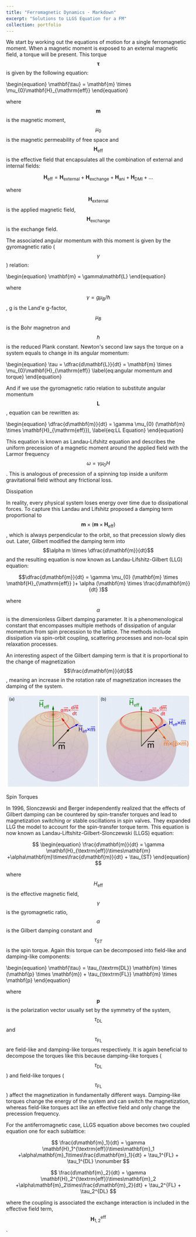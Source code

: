 ```yaml
---
title: "Ferromagnetic Dynamics - Markdown"
excerpt: "Solutions to LLGS Equation for a FM"
collection: portfolio
---
```


We start by working out the equations of motion for a single ferromagnetic moment. When a magnetic moment is exposed to an external magnetic field, a torque will be present. This torque $$\mathbf{\tau}$$ is given by the following equation:

\begin{equation}
\mathbf{\tau} =  \mathbf{m} \times \mu_{0}\mathbf{H}_{\mathrm{eff}}
\end{equation}

where $$\mathbf{m}$$ is the magnetic moment, $$\mu_{0}$$ is the magnetic permeability of free space and $$\mathbf{H}_{\mathrm{eff}}$$ is the effective field that encapsulates all the combination of external and internal fields:


$$\mathbf{H}_{\mathrm{eff}} = \mathbf{H}_{\mathrm{external}} + \mathbf{H}_{\mathrm{exchange}} +  \mathbf{H}_{\mathrm{ani}} +  \mathbf{H}_{\mathrm{DMI}} + ... $$


where $$\mathbf{H}_{\mathrm{external}}$$ is the applied magnetic field, $$\mathbf{H}_{\mathrm{exchange}}$$ is the exchange field.

The associated angular momentum with this moment is given by the gyromagnetic ratio ($$\gamma$$) relation:

\begin{equation}
\mathbf{m} = \gamma\mathbf{L}
\end{equation}

where $$\gamma = g\mu_{B}/\hbar$$, g is the Land\'e g-factor, $$\mu_{B}$$ is the Bohr magnetron and $$\hbar$$ is the reduced Plank constant. Newton's second law says the torque on a system equals to change in its angular momentum:

\begin{equation}
\tau = \dfrac{d\mathbf{L}}{dt} = \mathbf{m} \times \mu_{0}\mathbf{H}_{\mathrm{eff}}
\label{eq:angular momentum and torque}
\end{equation}

And if we use the gyromagnetic ratio relation to substitute angular momentum $$\mathbf{L}$$, equation can be rewritten as:

\begin{equation}
\dfrac{d\mathbf{m}}{dt} = \gamma  \mu_{0} (\mathbf{m} \times \mathbf{H}_{\mathrm{eff}}),
\label{eq:LL Equation}
\end{equation}

This equation is known as Landau-Lifshitz equation and describes the uniform precession of a magnetic moment around the applied field with the Larmor frequency $$\omega = \gamma \mu_{0} H$$. This is analogous of precession of a spinning top inside a uniform gravitational field without any frictional loss.

Dissipation

In reality, every physical system loses energy over time due to dissipational forces. To capture this Landau and Lifshitz proposed a damping term proportional to $$\mathbf{m} \times (\mathbf{m} \times \mathbf{H}_{\textrm{eff}})$$, which is always perpendicular to the orbit, so that precession slowly dies out. Later, Gilbert modified the damping term into $$\alpha m \times \dfrac{d\mathbf{m}}{dt}$$ and the resulting equation is now known as Landau-Lifshitz-Gilbert (LLG) equation:

$$\dfrac{d\mathbf{m}}{dt} = \gamma  \mu_{0} (\mathbf{m} \times \mathbf{H}_{\mathrm{eff}}  )+ \alpha  (\mathbf{m} \times \frac{d\mathbf{m}}{dt}  )$$



 where $$\alpha$$ is the dimensionless Gilbert damping parameter. It is a phenomenological constant that encompasses multiple methods of dissipation of angular momentum from spin precession to the lattice. The methods include dissipation via spin-orbit coupling, scattering processes and non-local spin relaxation processes.

An interesting aspect of the Gilbert damping term is that it is proportional to the change of magnetization $$\frac{d\mathbf{m}}{dt}$$, meaning an increase in the rotation rate of magnetization increases the damping of the system.


<!-- \begin{figure}[!htb]
  \centering
   \includegraphics[width=1\columnwidth]{figures/ch0/llgs.pdf}
    \caption{ (a) Precession of magnetization around an effective magnetic field $$H_\mathrm{eff}$$, according to the LLG equation. Blue arrow represents the torque associated with $$H_\mathrm{eff}$$ which drives the precession. Red arrow represents the Gilbert damping torque, which makes the magnetization settle decay into equilibrium. (b) Spin torque,  $$\tau_{ST}$$, in the form on anti-damping, $$\mathbf{m} \times (\mathbf{p}  \times \mathbf{m}) $$, counteracts the effect of damping and keeps the precession going. }
\label{Fig:LLGS}
\end{figure} -->

![image](/images/llgs.png)


Spin Torques

In 1996, Slonczewski and Berger independently realized that the effects of Gilbert damping can be countered by spin-transfer torques and lead to magnetization switching or stable oscillations in spin valves. They expanded LLG the model to account for the spin-transfer torque term. This equation is now known as Landau-Liftshitz-Gilbert-Slonczewski (LLGS) equation:

$$
\begin{equation}
\frac{d\mathbf{m}}{dt} = \gamma \mathbf{H}_{\textrm{eff}}\times\mathbf{m} +\alpha\mathbf{m}\times\frac{d\mathbf{m}}{dt} + \tau_{ST}
\end{equation}
$$

 where $$H_{\textrm{eff}}$$ is the effective magnetic field, $$\gamma$$ is the gyromagnetic ratio, $$\alpha$$ is the Gilbert damping constant and $$\tau_{ST}$$ is the spin torque. Again this torque can be decomposed into field-like and damping-like components:

\begin{equation}
\mathbf{\tau} = \tau_{\textrm{DL}} \mathbf{m} \times (\mathbf{p}  \times \mathbf{m}) +  \tau_{\textrm{FL}} \mathbf{m} \times \mathbf{p}
\end{equation}

 where $$\mathbf{p}$$ is the polarization vector usually set by the symmetry of the system, $$\tau_{\textrm{DL}}$$ and $$\tau_{\textrm{FL}}$$ are field-like and damping-like torques respectively. It is again beneficial to decompose the torques like this because damping-like torques ($$\tau_{\textrm{DL}}$$) and field-like torques ($$\tau_{\textrm{FL}}$$) affect the magnetization in fundamentally different ways. Damping-like torques change the energy of the system and can switch the magnetization, whereas field-like torques act like an effective field and only change the precession frequency.

For the antiferromagnetic case, LLGS equation above becomes two coupled equation one for each sublattice:

$$
\frac{d\mathbf{m}_1}{dt} = \gamma \mathbf{H}_1^{\textrm{eff}}\times\mathbf{m}_1 +\alpha\mathbf{m}_1\times\frac{d\mathbf{m}_1}{dt} + \tau_1^{FL} + \tau_1^{DL} \nonumber
$$

$$
\frac{d\mathbf{m}_2}{dt} = \gamma \mathbf{H}_2^{\textrm{eff}}\times\mathbf{m}_2 +\alpha\mathbf{m}_2\times\frac{d\mathbf{m}_2}{dt} + \tau_2^{FL} + \tau_2^{DL}
$$

 where the coupling is associated the exchange interaction  is included in the effective field term, $$\mathbf{H}_{1,2}^{\textrm{eff}}$$.


